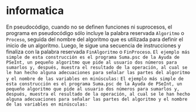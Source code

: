 # informatica
En pseudocódigo, cuando no se definen funciones ni suprocesos, el programa en pseudocódigo sólo incluye la palabra reservada `Algoritmo` o `Proceso`, seguida del nombre del algoritmo que es utilizada para definir el inicio de un algoritmo. Luego, le sigue una secuencia de instrucciones y finaliza con la palabra reservada `FinAlgoritmo` o `FinProceso`.
`El ejemplo más simple de esta construcción es el programa Suma.psc de la Ayuda de PSeInt, un pequeño algoritmo que pide al usuario dos números para sumarlos y, después, muestra el resultado de la operación, al cual se le han hecho alguna adecuaciones para señalar las partes del algoritmo y el nombre de las variables en minúsculas:`
```El ejemplo más simple de esta construcción es el programa Suma.psc de la Ayuda de PSeInt, un pequeño algoritmo que pide al usuario dos números para sumarlos y, después, muestra el resultado de la operación, al cual se le han hecho alguna adecuaciones para señalar las partes del algoritmo y el nombre de las variables en minúsculas:```
